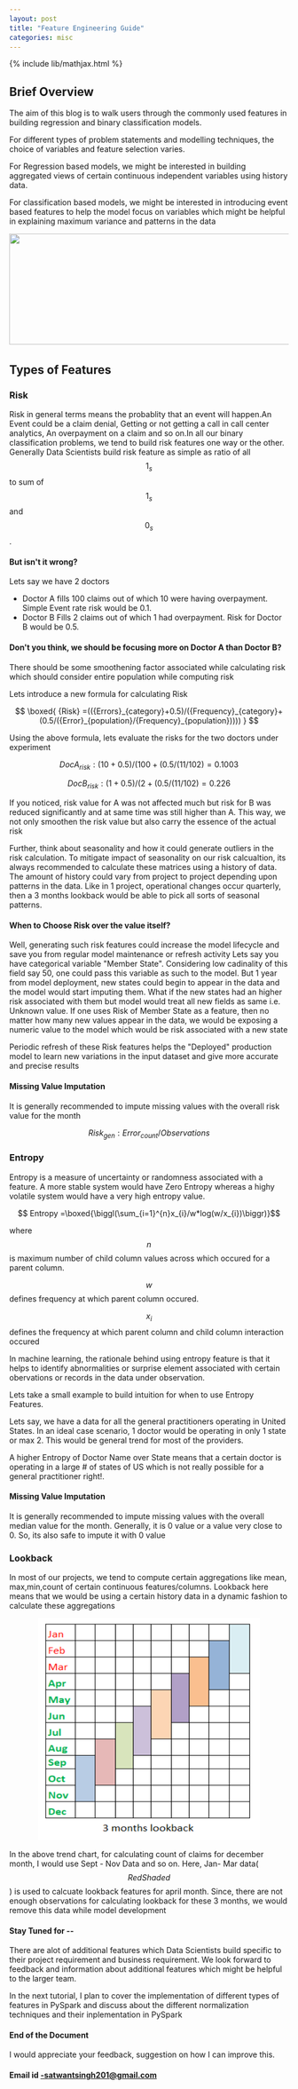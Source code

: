 ```yaml
---
layout: post
title: "Feature Engineering Guide"
categories: misc
---
```


{% include lib/mathjax.html %}
## Brief Overview
The aim of this blog is to walk users through the commonly used features in building regression and binary classification models.

For different types of problem statements and modelling techniques, the choice of variables and feature selection varies.

For Regression based models, we might be interested in building aggregated views of certain continuous independent variables using history data.

For classification based models, we might be interested in introducing event based features to help the model focus on variables which might be helpful in explaining maximum variance and patterns in the data

<p align="center">
  <img width="600" height="200" src="https://www.vidora.com/wp-content/uploads/2017/10/Screen-Shot-2017-10-16-at-6.33.28-PM.png">
</p>



## Types of Features

### Risk
Risk in general terms means the probablity that an event will happen.An Event could be a claim denial, Getting or not getting a call in call center analytics, An overpayment on a claim and so on.In all our binary classification problems, we tend to build risk features one way or the other. Generally Data Scientists  build risk feature as simple as ratio of all $${1}_{s}$$ to sum of $${1}_{s}$$ and $${0}_{s}$$. 

#### But isn't it wrong?
Lets say we have 2 doctors
* Doctor A fills 100 claims out of which 10 were having overpayment. Simple Event rate risk would be 0.1.
* Doctor B Fills 2 claims out of which 1 had overpayment. Risk for Doctor B would be 0.5.

#### Don't you think, we should be focusing more on Doctor A than Doctor B?

There should be some smoothening factor associated while calculating risk which should consider entire population while computing risk

Lets introduce a new formula for calculating Risk

$$
\boxed{
{Risk} =(({Errors}_{category}+0.5)/({Frequency}_{category}+(0.5/({Error}_{population}/{Frequency}_{population}))))
}
$$

Using the above formula, lets evaluate the risks for the two doctors under experiment

$$
{DocA}_{risk}  :(10+0.5)/(100+(0.5/(11/102) = 0.1003
$$
  
$$
{DocB}_{risk}  :(1+0.5)/(2+(0.5/(11/102) = 0.226
$$

If you noticed, risk value for A was not affected much but risk for B was reduced significantly and at same time was still higher than A. This way, we not only smoothen the risk value but also carry the essence of the actual risk

Further, think about seasonality and how it could generate outliers in the risk calculation. To mitigate impact of seasonality on our risk calcualtion, its always recommended to calculate these matrices using a history of data. The amount of history could vary from project to project depending upon patterns in the data. Like in 1 project, operational changes occur quarterly, then a 3 months lookback would be able to pick all sorts of seasonal patterns.


#### When to Choose Risk over the value itself?
Well, generating such risk features could increase the model lifecycle and save you from regular model maintenance or refresh activity
Lets say you have categorical variable "Member State". Considering low cadinality of this field say 50, one could pass this variable as such to the model. But 1 year from model deployment, new states could begin to appear in the data and the model would start imputing them. What if the new states had an higher risk associated with them but model would treat all new fields as same i.e. Unknown value. If one uses Risk of Member State as a feature, then no matter how many new values appear in the data, we would be exposing a numeric value to the model which would be risk associated with a new state

Periodic refresh of these Risk features helps the "Deployed" production model to learn new variations in the input dataset and give more accurate and precise results

#### Missing Value Imputation
It is generally recommended to impute missing values with the overall risk value for the month 

$$ {Risk}_{gen} : {Error}_{count}/{Observations} $$




### Entropy
Entropy is a measure of uncertainty or randomness associated with a feature. A more stable system would have Zero Entropy whereas a highy volatile system would have a very high entropy value.

$$ Entropy =\boxed{\biggl(\sum_{i=1}^{n}x_{i}/w*log(w/x_{i})\biggr)}$$

where $$ n $$ is maximum number of child column values across which occured for a parent column.

$$ w $$ defines frequency at which parent column occured.

$${x}_{i}$$ defines the frequency at which parent column and child column interaction occured

In machine learning, the rationale behind using entropy feature is that it helps to identify abnormalities or surprise element associated with certain obervations or records in the data under observation.

Lets take a small example to build intuition for when to use Entropy Features.

Lets say, we have a data for all the general practitioners operating in United States. In an ideal case scenario, 1 doctor would be operating in only 1 state or max 2. This would be general trend for most of the providers.

A higher Entropy of Doctor Name over State means that a certain doctor is operating in a large # of states of US which is not really possible for a general practitioner right!. 

#### Missing Value Imputation
It is generally recommended to impute missing values with the overall median value for the month. Generally, it is 0 value or a value very close to 0. So, its also safe to impute it with 0 value




### Lookback
In most of our projects, we tend to compute certain aggregations like mean, max,min,count of certain continuous features/columns. Lookback here means that we would be using a certain history data in a dynamic fashion to calculate these aggregations

<p align="center">
  <img width="400" height="400" src="https://raw.githubusercontent.com/Satwant201/Feature_Engineering_kit/master/Capture.PNG">
</p>


In the above trend chart, for calculating count of claims for december month, I would use Sept - Nov Data and so on.
Here, Jan- Mar data($$ { Red Shaded } $$) is used to calcuate lookback features for april month. Since, there are not enough observations for calculating lookback for these 3 months, we would remove this data while model development


#### Stay Tuned for --

There are alot of additional features which Data Scientists build specific to their project requirement and business requirement. We look forward to feedback and information about additional features which might be helpful to the larger team.

In the next tutorial, I  plan to cover the implementation of different types of features in PySpark and discuss about the different normalization techniques and their inplementation in PySpark

#### End of the Document



I would appreciate your feedback, suggestion on how I can improve this.

#### Email id -satwantsingh201@gmail.com

